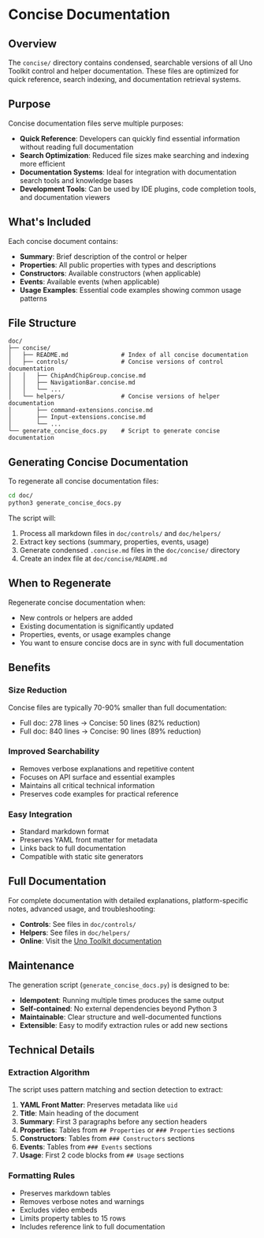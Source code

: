 # Concise Documentation

## Overview

The `concise/` directory contains condensed, searchable versions of all Uno Toolkit control and helper documentation. These files are optimized for quick reference, search indexing, and documentation retrieval systems.

## Purpose

Concise documentation files serve multiple purposes:

- **Quick Reference**: Developers can quickly find essential information without reading full documentation
- **Search Optimization**: Reduced file sizes make searching and indexing more efficient
- **Documentation Systems**: Ideal for integration with documentation search tools and knowledge bases
- **Development Tools**: Can be used by IDE plugins, code completion tools, and documentation viewers

## What's Included

Each concise document contains:

- **Summary**: Brief description of the control or helper
- **Properties**: All public properties with types and descriptions
- **Constructors**: Available constructors (when applicable)
- **Events**: Available events (when applicable)
- **Usage Examples**: Essential code examples showing common usage patterns

## File Structure

```
doc/
├── concise/
│   ├── README.md               # Index of all concise documentation
│   ├── controls/               # Concise versions of control documentation
│   │   ├── ChipAndChipGroup.concise.md
│   │   ├── NavigationBar.concise.md
│   │   └── ...
│   └── helpers/                # Concise versions of helper documentation
│       ├── command-extensions.concise.md
│       ├── Input-extensions.concise.md
│       └── ...
└── generate_concise_docs.py    # Script to generate concise documentation
```

## Generating Concise Documentation

To regenerate all concise documentation files:

```bash
cd doc/
python3 generate_concise_docs.py
```

The script will:
1. Process all markdown files in `doc/controls/` and `doc/helpers/`
2. Extract key sections (summary, properties, events, usage)
3. Generate condensed `.concise.md` files in the `doc/concise/` directory
4. Create an index file at `doc/concise/README.md`

## When to Regenerate

Regenerate concise documentation when:

- New controls or helpers are added
- Existing documentation is significantly updated
- Properties, events, or usage examples change
- You want to ensure concise docs are in sync with full documentation

## Benefits

### Size Reduction
Concise files are typically 70-90% smaller than full documentation:
- Full doc: 278 lines → Concise: 50 lines (82% reduction)
- Full doc: 840 lines → Concise: 90 lines (89% reduction)

### Improved Searchability
- Removes verbose explanations and repetitive content
- Focuses on API surface and essential examples
- Maintains all critical technical information
- Preserves code examples for practical reference

### Easy Integration
- Standard markdown format
- Preserves YAML front matter for metadata
- Links back to full documentation
- Compatible with static site generators

## Full Documentation

For complete documentation with detailed explanations, platform-specific notes, advanced usage, and troubleshooting:

- **Controls**: See files in `doc/controls/`
- **Helpers**: See files in `doc/helpers/`
- **Online**: Visit the [Uno Toolkit documentation](https://platform.uno/docs/articles/external/uno.toolkit.ui/doc/getting-started.html)

## Maintenance

The generation script (`generate_concise_docs.py`) is designed to be:

- **Idempotent**: Running multiple times produces the same output
- **Self-contained**: No external dependencies beyond Python 3
- **Maintainable**: Clear structure and well-documented functions
- **Extensible**: Easy to modify extraction rules or add new sections

## Technical Details

### Extraction Algorithm

The script uses pattern matching and section detection to extract:

1. **YAML Front Matter**: Preserves metadata like `uid`
2. **Title**: Main heading of the document
3. **Summary**: First 3 paragraphs before any section headers
4. **Properties**: Tables from `## Properties` or `### Properties` sections
5. **Constructors**: Tables from `### Constructors` sections
6. **Events**: Tables from `### Events` sections
7. **Usage**: First 2 code blocks from `## Usage` sections

### Formatting Rules

- Preserves markdown tables
- Removes verbose notes and warnings
- Excludes video embeds
- Limits property tables to 15 rows
- Includes reference link to full documentation
